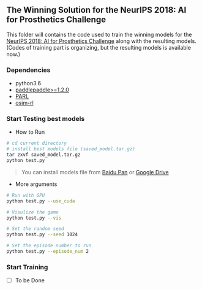 ## The Winning Solution for the NeurIPS 2018: AI for Prosthetics Challenge

This folder will contains the code used to train the winning models for the [NeurIPS 2018: AI for Prosthetics Challenge](https://www.crowdai.org/challenges/neurips-2018-ai-for-prosthetics-challenge) along with the resulting models. (Codes of training part is organizing, but the resulting models is available now.)

### Dependencies
- python3.6
- [paddlepaddle>=1.2.0](https://github.com/PaddlePaddle/Paddle)
- [PARL](https://github.com/PaddlePaddle/PARL)
- [osim-rl](https://github.com/stanfordnmbl/osim-rl)

### Start Testing best models
- How to Run
```bash
# cd current directory
# install best models file (saved_model.tar.gz) 
tar zxvf saved_model.tar.gz
python test.py
```
> You can install models file from [Baidu Pan](https://pan.baidu.com/s/1NN1auY2eDblGzUiqR8Bfqw) or [Google Drive](https://drive.google.com/open?id=1DQHrwtXzgFbl9dE7jGOe9ZbY0G9-qfq3)

- More arguments
```bash
# Run with GPU
python test.py --use_cuda 

# Visulize the game
python test.py --vis

# Set the random seed 
python test.py --seed 1024

# Set the episode number to run
python test.py --episode_num 2
```

### Start Training
- [ ] To be Done
